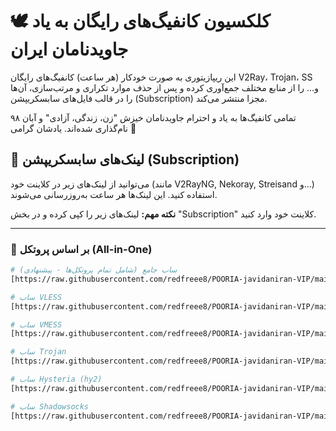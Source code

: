 # 🕊️ کلکسیون کانفیگ‌های رایگان به یاد جاویدنامان ایران

این ریپازیتوری به صورت خودکار (هر ساعت) کانفیگ‌های رایگان V2Ray، Trojan، SS و... را از منابع مختلف جمع‌آوری کرده و پس از حذف موارد تکراری و مرتب‌سازی، آن‌ها را در قالب فایل‌های سابسکریپشن (Subscription) مجزا منتشر می‌کند.

تمامی کانفیگ‌ها به یاد و احترام جاویدنامان خیزش "زن، زندگی، آزادی" و آبان ۹۸ نام‌گذاری شده‌اند. یادشان گرامی 💚

## 🔗 لینک‌های سابسکریپشن (Subscription)

می‌توانید از لینک‌های زیر در کلاینت خود (مانند V2RayNG, Nekoray, Streisand و...) استفاده کنید. این لینک‌ها هر ساعت به‌روزرسانی می‌شوند.

**نکته مهم:** لینک‌های زیر را کپی کرده و در بخش "Subscription" کلاینت خود وارد کنید.

---

### 🔰 بر اساس پروتکل (All-in-One)

<div dir="ltr">

```bash
# ساب جامع (شامل تمام پروتکل‌ها - پیشنهادی)
[https://raw.githubusercontent.com/redfreee8/POORIA-javidaniran-VIP/main/POORIAred-MIX.txt](https://raw.githubusercontent.com/redfreee8/POORIA-javidaniran-VIP/main/POORIAred-MIX.txt)

# ساب VLESS
[https://raw.githubusercontent.com/redfreee8/POORIA-javidaniran-VIP/main/POORIAred-VLESS.txt](https://raw.githubusercontent.com/redfreee8/POORIA-javidaniran-VIP/main/POORIAred-VLESS.txt)

# ساب VMESS
[https://raw.githubusercontent.com/redfreee8/POORIA-javidaniran-VIP/main/POORIAred-VMESS.txt](https://raw.githubusercontent.com/redfreee8/POORIA-javidaniran-VIP/main/POORIAred-VMESS.txt)

# ساب Trojan
[https://raw.githubusercontent.com/redfreee8/POORIA-javidaniran-VIP/main/POORIAred-TROJAN.txt](https://raw.githubusercontent.com/redfreee8/POORIA-javidaniran-VIP/main/POORIAred-TROJAN.txt)

# ساب Hysteria (hy2)
[https://raw.githubusercontent.com/redfreee8/POORIA-javidaniran-VIP/main/POORIAred-HYSTERIA.txt](https://raw.githubusercontent.com/redfreee8/POORIA-javidaniran-VIP/main/POORIAred-HYSTERIA.txt)

# ساب Shadowsocks
[https://raw.githubusercontent.com/redfreee8/POORIA-javidaniran-VIP/main/POORIAred-ss.txt](https://raw.githubusercontent.com/redfreee8/POORIA-javidaniran-VIP/main/POORIAred-ss.txt)
